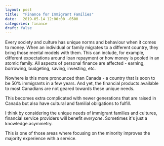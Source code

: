 ```yaml
---
layout: post
title:  "Finance for Immigrant Families"
date:   2019-05-14 12:00:00 -0500
categories: finance
draft: false
---
```


Every society and culture has unique norms and behaviour when it comes to money. When an individual or family migrates to a different country, they bring those mental models with them. This can include, for example, different expectations around loan repayment or how money is pooled in an atomic family. All aspects of personal finance are affected - earning, borrowing, budgeting, saving, investing, etc. 

Nowhere is this more pronounced than Canada - a country that is soon to be 50% immigrants in a few years. And yet, the financial products available to most Canadians are not geared  towards these unique needs. 

This becomes extra complicated with newer generations that are raised in Canada but also have cultural and familial obligations to fulfill.  

I think by considering the unique needs of immigrant families and cultures, financial service providers will benefit _everyone_. Sometimes it's just a  knowledge asymmetry. 

This is one of those areas where focusing on the minority improves the majority experience with a service. 